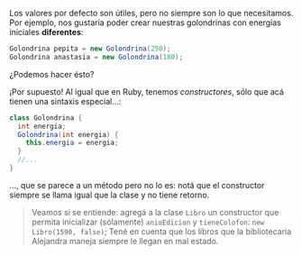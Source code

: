 Los valores por defecto son útiles, pero no siempre son lo que necesitamos. Por ejemplo, nos gustaría poder crear nuestras golondrinas con energías iniciales **diferentes**:

```java
Golondrina pepita = new Golondrina(250);
Golondrina anastasia = new Golondrina(180);
```

¿Podemos hacer ésto? 

¡Por supuesto! Al igual que en Ruby, tenemos _constructores_, sólo que acá tienen una sintaxis especial...:

```java
class Golondrina {
  int energia;
  Golondrina(int energia) {
    this.energia = energia;
  }
  //...
}
```

..., que se parece a un método pero no lo es: notá que el constructor siempre se llama igual que la clase y no tiene retorno. 

> Veamos si se entiende: agregá a la clase `Libro` un constructor que permita inicializar (sólamente) `anioEdicion` y `tieneColofon`: `new Libro(1590, false)`;
> Tené en cuenta que los libros que la bibliotecaria Alejandra maneja siempre le llegan en mal estado. 

